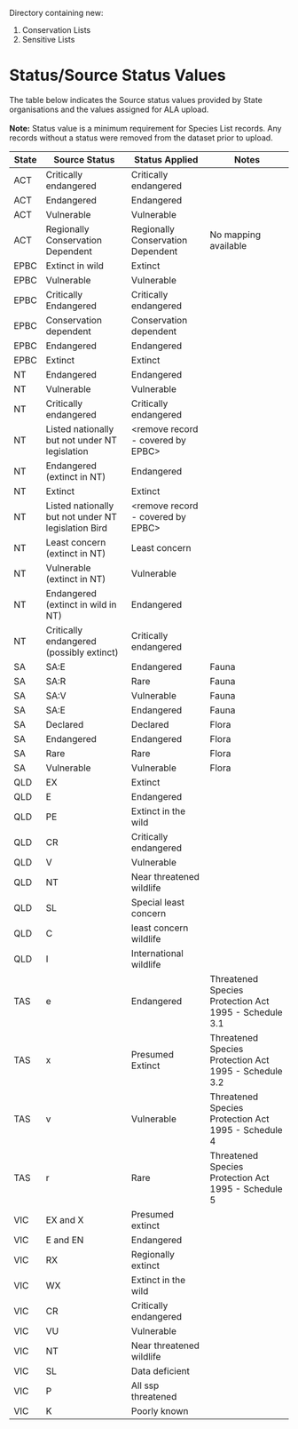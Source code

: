 Directory containing new:
1. Conservation Lists
2. Sensitive Lists


# Status/Source Status Values
The table below indicates the Source status values provided by State organisations and the values assigned for ALA upload. <br>
<br>**Note:** Status value is a minimum requirement for Species List records. Any records without a status were removed from the dataset prior to upload. 

| **State** | **Source Status**|**Status Applied**|**Notes**|
| --------- | ------------------|-----------------|---------|
|	ACT	|	Critically endangered	|	Critically endangered	| |
|	ACT	|	Endangered	|	Endangered	| |
|	ACT	|	Vulnerable	|	Vulnerable	| |
| ACT|Regionally Conservation Dependent| Regionally Conservation Dependent|No mapping available| 
|	EPBC	|	Extinct in wild	|	Extinct	| |
|	EPBC	|	Vulnerable	|	Vulnerable	| |
|	EPBC	|	Critically Endangered	|	Critically endangered	| |
|	EPBC	|	Conservation dependent	|	Conservation dependent	| |
|	EPBC	|	Endangered |	Endangered	| |
|	EPBC	|	Extinct	|	Extinct	| |
|	NT	|	Endangered	|	Endangered	| |
|	NT	|	Vulnerable	|	Vulnerable	| |
|	NT	|	Critically endangered	|	Critically endangered	| |
|	NT	|	Listed nationally but not under NT legislation	|	<remove record - covered by EPBC>	| |
|	NT	|	Endangered (extinct in NT)	|	Endangered	| |
|	NT	|	Extinct	|	Extinct	| |
|	NT	|	Listed nationally but not under NT legislation Bird	|	<remove record - covered by EPBC>	| |
|	NT	|	Least concern (extinct in NT)	|	Least concern	| |
|	NT	|	Vulnerable (extinct in NT)	|	Vulnerable	| |
|	NT	|	Endangered (extinct in wild in NT)	|	Endangered	| |
|	NT	|	Critically endangered (possibly extinct)	|	Critically endangered	| |
|	SA	|	SA:E	|	Endangered	|Fauna |
|	SA	|	SA:R	|	Rare	| Fauna |
|	SA	|	SA:V	|	Vulnerable	| Fauna |
|	SA	|	SA:E	|	Endangered	| Fauna |
|	SA	|	Declared	|	Declared	| Flora|
|	SA	|	Endangered	|	Endangered	| Flora|
|	SA	|	Rare	|	Rare	| Flora|
|	SA	|	Vulnerable	|	Vulnerable	| Flora|
|	QLD	|	EX  |	Extinct	|
|	QLD	|	E  |	Endangered	|
|	QLD	|	PE	|	Extinct in the wild	|
|	QLD	|	CR  |	Critically endangered	|
|	QLD	|	V	|	Vulnerable	|
|	QLD	|	NT  |	Near threatened wildlife	|
|	QLD	|	SL	|	Special least concern	|
|	QLD	|	C   |	least concern wildlife	|
|	QLD	|	I	|	International wildlife	|
| TAS| e |Endangered |Threatened Species Protection Act 1995 - Schedule 3.1|
| TAS| x |Presumed Extinct  |Threatened Species Protection Act 1995 - Schedule 3.2|
| TAS| v |Vulnerable|Threatened Species Protection Act 1995 - Schedule 4|
| TAS| r |Rare |Threatened Species Protection Act 1995 - Schedule 5|
|	VIC|	EX and X  |Presumed	extinct	|
|	VIC	|	E and EN |	Endangered	|
| VIC	|	RX	|	Regionally extinct	|
|	VIC|	WX |Extinct in the wild	|
|	VIC	|	CR  |	Critically endangered	|
|	VIC	|	VU	|	Vulnerable	|
|	VIC	|	NT  |	Near threatened	wildlife|
|	VIC	|	SL	|	Data deficient	|
|	VIC	|	P   |	All ssp threatened	|
|	VIC	|	K   |	Poorly known	|


